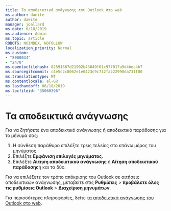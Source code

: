 ```yaml
---
title: Τα αποδεικτικά ανάγνωσης του Outlook στο web
ms.author: daeite
author: daeite
manager: joallard
ms.date: 6/18/2019
ms.audience: Admin
ms.topic: article
ROBOTS: NOINDEX, NOFOLLOW
localization_priority: Normal
ms.custom:
- "8000034"
- "2470"
ms.openlocfilehash: 82591667d21902b43049f61c977017a9d4bec4b7
ms.sourcegitcommit: c4e5c2c8062e1e0423c9c712fa222990da731f00
ms.translationtype: MT
ms.contentlocale: el-GR
ms.lasthandoff: 06/18/2019
ms.locfileid: "35060396"
---
```

# <a name="read-receipts"></a>Τα αποδεικτικά ανάγνωσης

Για να ζητήσετε ένα αποδεικτικό ανάγνωσης ή αποδεικτικό παράδοσης για το μήνυμά σας:

1. Η σύνθεση παράθυρο επιλέξτε τρεις τελείες στο επάνω μέρος του μηνύματος.
1. Επιλέξτε **Εμφάνιση επιλογές μηνύματος**.
1. Επιλέξτε **Αίτηση αποδεικτικού ανάγνωσης** ή **Αίτηση αποδεικτικού παράδοσης**ή και τα δύο.

Για να επιλέξετε τον τρόπο απόκρισης του Outlook σε αιτήσεις αποδεικτικών ανάγνωσης, μεταβείτε στις **Ρυθμίσεις** > **προβάλετε όλες τις ρυθμίσεις Outlook** > **Διαχείριση μηνυμάτων**.

Για περισσότερες πληροφορίες, δείτε [τα αποδεικτικά ανάγνωσης του Outlook στο web](https://support.office.com/article/e09af74d-3519-45fc-a680-37a538a92157).